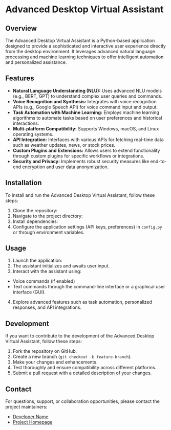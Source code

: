 # Advanced Desktop Virtual Assistant

## Overview
The Advanced Desktop Virtual Assistant is a Python-based application designed to provide a sophisticated and interactive user experience directly from the desktop environment. It leverages advanced natural language processing and machine learning techniques to offer intelligent automation and personalized assistance.

## Features
- **Natural Language Understanding (NLU):** Uses advanced NLU models (e.g., BERT, GPT) to understand complex user queries and commands.
- **Voice Recognition and Synthesis:** Integrates with voice recognition APIs (e.g., Google Speech API) for voice command input and output.
- **Task Automation with Machine Learning:** Employs machine learning algorithms to automate tasks based on user preferences and historical interactions.
- **Multi-platform Compatibility:** Supports Windows, macOS, and Linux operating systems.
- **API Integration:** Interfaces with various APIs for fetching real-time data such as weather updates, news, or stock prices.
- **Custom Plugins and Extensions:** Allows users to extend functionality through custom plugins for specific workflows or integrations.
- **Security and Privacy:** Implements robust security measures like end-to-end encryption and user data anonymization.

## Installation
To install and run the Advanced Desktop Virtual Assistant, follow these steps:
1. Clone the repository:
2. Navigate to the project directory:
3. Install dependencies:
4. Configure the application settings (API keys, preferences) in `config.py` or through environment variables.

## Usage
1. Launch the application:
2. The assistant initializes and awaits user input.
3. Interact with the assistant using:
- Voice commands (if enabled)
- Text commands through the command-line interface or a graphical user interface (GUI).
4. Explore advanced features such as task automation, personalized responses, and API integrations.

## Development
If you want to contribute to the development of the Advanced Desktop Virtual Assistant, follow these steps:
1. Fork the repository on GitHub.
2. Create a new branch (`git checkout -b feature-branch`).
3. Make your changes and enhancements.
4. Test thoroughly and ensure compatibility across different platforms.
5. Submit a pull request with a detailed description of your changes.

## Contact
For questions, support, or collaboration opportunities, please contact the project maintainers:
- [Developer Name](mailto:sarthakgoel62@gmail.com)
- [Project Homepage](https://github.com/sarthak255/Desktop-Virtual-Assistant/tree/main)
